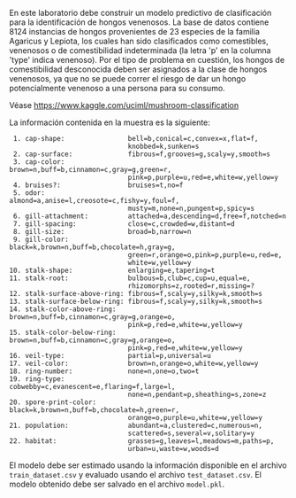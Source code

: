 En este laboratorio debe construir un modelo predictivo de clasificación para 
la identificación de hongos venenosos. La base de datos contiene 8124 
instancias de hongos provenientes de 23 especies de la familia Agaricus y 
Lepiota, los cuales han sido clasificados como comestibles, venenosos o de 
comestibilidad indeterminada (la letra 'p' en la columna 'type' indica venenoso). Por el tipo de problema en cuestión, los hongos de 
comestibilidad desconocida deben ser asignados a la clase de hongos venenosos, 
ya que no se puede correr el riesgo de dar un hongo potencialmente venenoso a 
una persona para su consumo.

Véase https://www.kaggle.com/uciml/mushroom-classification


La información contenida en la muestra es la siguiente:

     1. cap-shape:                bell=b,conical=c,convex=x,flat=f,
                                  knobbed=k,sunken=s
     2. cap-surface:              fibrous=f,grooves=g,scaly=y,smooth=s
     3. cap-color:                brown=n,buff=b,cinnamon=c,gray=g,green=r,
                                  pink=p,purple=u,red=e,white=w,yellow=y
     4. bruises?:                 bruises=t,no=f
     5. odor:                     almond=a,anise=l,creosote=c,fishy=y,foul=f,
                                  musty=m,none=n,pungent=p,spicy=s
     6. gill-attachment:          attached=a,descending=d,free=f,notched=n
     7. gill-spacing:             close=c,crowded=w,distant=d
     8. gill-size:                broad=b,narrow=n
     9. gill-color:               black=k,brown=n,buff=b,chocolate=h,gray=g,
                                  green=r,orange=o,pink=p,purple=u,red=e,
                                  white=w,yellow=y
    10. stalk-shape:              enlarging=e,tapering=t
    11. stalk-root:               bulbous=b,club=c,cup=u,equal=e,
                                  rhizomorphs=z,rooted=r,missing=?
    12. stalk-surface-above-ring: fibrous=f,scaly=y,silky=k,smooth=s
    13. stalk-surface-below-ring: fibrous=f,scaly=y,silky=k,smooth=s
    14. stalk-color-above-ring:   brown=n,buff=b,cinnamon=c,gray=g,orange=o,
                                  pink=p,red=e,white=w,yellow=y
    15. stalk-color-below-ring:   brown=n,buff=b,cinnamon=c,gray=g,orange=o,
                                  pink=p,red=e,white=w,yellow=y
    16. veil-type:                partial=p,universal=u
    17. veil-color:               brown=n,orange=o,white=w,yellow=y
    18. ring-number:              none=n,one=o,two=t
    19. ring-type:                cobwebby=c,evanescent=e,flaring=f,large=l,
                                  none=n,pendant=p,sheathing=s,zone=z
    20. spore-print-color:        black=k,brown=n,buff=b,chocolate=h,green=r,
                                  orange=o,purple=u,white=w,yellow=y
    21. population:               abundant=a,clustered=c,numerous=n,
                                  scattered=s,several=v,solitary=y
    22. habitat:                  grasses=g,leaves=l,meadows=m,paths=p,
                                  urban=u,waste=w,woods=d


El modelo debe ser estimado usando la información disponible en el archivo
`train_dataset.csv` y evaluado usando el archivo `test_dataset.csv`. El 
modelo obtenido debe ser salvado en el archivo `model.pkl`.  

